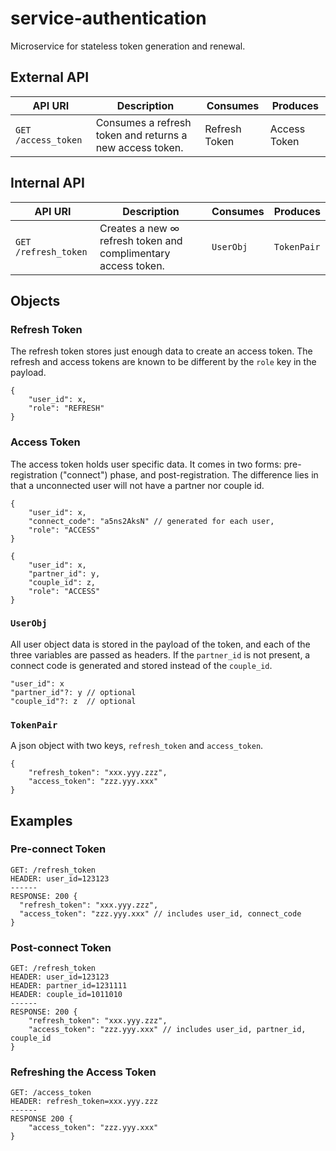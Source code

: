 # service-authentication
Microservice for stateless token generation and renewal.

## External API
| API URI  | Description | Consumes | Produces |
| ------------- | ------------- | ------------- | ------------- |
| `GET /access_token`   | Consumes a refresh token and returns a new access token.  | Refresh Token | Access Token |

## Internal API
| API URI  | Description | Consumes | Produces |
| ------------- | ------------- | ------------- | ------------- |
| `GET /refresh_token`  | Creates a new ∞ refresh token and complimentary access token. | `UserObj` | `TokenPair` |

## Objects
### Refresh Token
The refresh token stores just enough data to create an access token. The refresh and access tokens are known to be
different by the `role` key in the payload.
```
{
    "user_id": x,
    "role": "REFRESH"
}
```

### Access Token
The access token holds user specific data. It comes in two forms: pre-registration ("connect") phase, and post-registration.
The difference lies in that a unconnected user will not have a partner nor couple id.
```
{
    "user_id": x,
    "connect_code": "a5ns2AksN" // generated for each user,
    "role": "ACCESS"
}
```

```
{
    "user_id": x,
    "partner_id": y,
    "couple_id": z,
    "role": "ACCESS"
}
```

### `UserObj`
All user object data is stored in the payload of the token, and each of the three variables are passed as headers.
If the `partner_id` is not present, a connect code is generated and stored instead of the `couple_id`.
```
"user_id": x
"partner_id"?: y // optional
"couple_id"?: z  // optional
```

### `TokenPair`
A json object with two keys, `refresh_token` and `access_token`.
```
{
    "refresh_token": "xxx.yyy.zzz",
    "access_token": "zzz.yyy.xxx"
}
```

## Examples
### Pre-connect Token
```
GET: /refresh_token
HEADER: user_id=123123
------
RESPONSE: 200 {
  "refresh_token": "xxx.yyy.zzz",
  "access_token": "zzz.yyy.xxx" // includes user_id, connect_code
}
```

### Post-connect Token
```
GET: /refresh_token
HEADER: user_id=123123
HEADER: partner_id=1231111
HEADER: couple_id=1011010
------
RESPONSE: 200 {
    "refresh_token": "xxx.yyy.zzz",
    "access_token": "zzz.yyy.xxx" // includes user_id, partner_id, couple_id
}
```

### Refreshing the Access Token
```
GET: /access_token
HEADER: refresh_token=xxx.yyy.zzz
------
RESPONSE 200 {
    "access_token": "zzz.yyy.xxx"
}
```